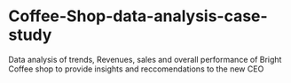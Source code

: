 # Coffee-Shop-data-analysis-case-study
Data analysis of trends, Revenues, sales and overall performance of Bright Coffee shop to provide insights and reccomendations to the new CEO
